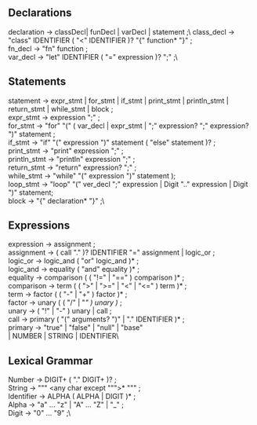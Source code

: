 ## Declarations
declaration  → classDecl| funDecl | varDecl | statement ;\\
class_decl   → "class" IDENTIFIER ( "<" IDENTIFIER )? 
               "{" function* "}" ;\
fn_decl      → "fn" function ;\
var_decl     → "let" IDENTIFIER ( "=" expression )? ";" ;\

## Statements
statement    → expr_stmt
              | for_stmt
              | if_stmt
              | print_stmt
              | println_stmt
              | return_stmt
              | while_stmt
              | block ;\
expr_stmt    → expression ";" ;\
for_stmt     → "for" "(" ( var_decl | expr_stmt | ";"
                expression? ";"
                expression? ")" statement ;\
if_stmt      → "if" "(" expression ")" statement
               ( "else" statement )? ;\
print_stmt   → "print" expression ";" ;\
println_stmt → "println" expression ";" ;\
return_stmt  → "return" expression? ";" ;\
while_stmt   → "while" "(" expression ")" statement );\
loop_stmt    → "loop" "(" ver_decl ";" expression | Digit ".." expression | Digit ")"
               statement;\
block        → "{" declaration* "}" ;\

## Expressions
expression   → assignment ;\
assignment   → ( call "." )? IDENTIFIER "=" assignment
              | logic_or ;\
logic_or     → logic_and ( "or" logic_and )* ;\
logic_and    → equality ( "and" equality )* ;\
equality     → comparison ( ( "!=" | "==" ) comparison )* ;\
comparison   → term ( ( ">" | ">=" | "<" | "<=" ) term )* ;\
term         → factor ( ( "-" | "+" ) factor )* ;\
factor       → unary ( ( "/" | "*" ) unary )* ;\
unary        → ( "!" | "-" ) unary | call ;\
call         → primary ( "(" arguments? ")" | "." IDENTIFIER )* ;\
primary      → "true" | "false" | "null" | "base"\
              | NUMBER | STRING | IDENTIFIER\

## Lexical Grammar
Number       → DIGIT+ ( "." DIGIT+ )? ;\
String       → "\"" <any char except "\"">* "\"" ;\
Identifier   → ALPHA ( ALPHA | DIGIT )* ;\
Alpha        → "a" ... "z" | "A" ... "Z" | "_" ;\
Digit        → "0" ... "9" ;\
